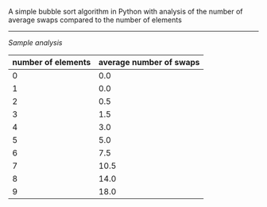 A simple bubble sort algorithm in Python with analysis of the number of average swaps compared to the number of elements

---

_Sample analysis_

| number of elements | average number of swaps |
| ------------------ | ----------------------- |
| 0                  | 0.0                     |
| 1                  | 0.0                     |
| 2                  | 0.5                     |
| 3                  | 1.5                     |
| 4                  | 3.0                     |
| 5                  | 5.0                     |
| 6                  | 7.5                     |
| 7                  | 10.5                    |
| 8                  | 14.0                    |
| 9                  | 18.0                    |
